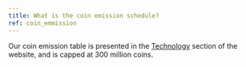 ```yaml
---
title: What is the coin emission schedule?
ref: coin_emmission
---
```

Our coin emission table is presented in the [Technology](/technology/) section of the website, and is capped at 300 million coins.

